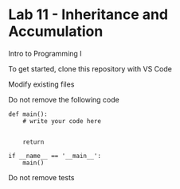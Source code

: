 # Lab 11 - Inheritance and Accumulation

Intro to Programming I

To get started, clone this repository with VS Code

Modify existing files

Do not remove the following code

```
def main():
    # write your code here

    
    return

if __name__ == '__main__':
    main()
```

Do not remove tests